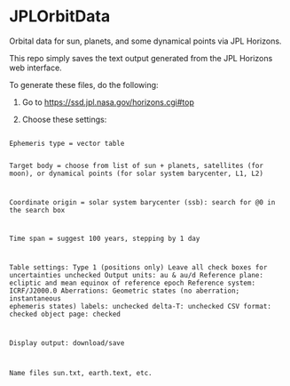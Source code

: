 # JPLOrbitData
Orbital data for sun, planets, and some dynamical points via JPL Horizons.

This repo simply saves the text output generated from the JPL Horizons web interface.

To generate these files, do the following:

1. Go to https://ssd.jpl.nasa.gov/horizons.cgi#top

2. Choose these settings:
<code>
Ephemeris type = vector table
  
Target body = choose from list of sun + planets, satellites (for moon),
               or dynamical points (for solar system barycenter, L1, L2)
               
Coordinate origin = solar system barycenter (ssb): search for @0 in the
                    search box
                    
Time span = suggest 100 years, stepping by 1 day

Table settings:
    Type 1 (positions only)
    Leave all check boxes for uncertainties unchecked
    Output units: au & au/d
    Reference plane: ecliptic and mean equinox of reference epoch
    Reference system: ICRF/J2000.0
    Aberrations: Geometric states (no aberration; instantaneous ephemeris states)
    labels: unchecked
    delta-T: unchecked
    CSV format: checked
    object page: checked

Display output: download/save

Name files sun.txt, earth.text, etc.
</code>

